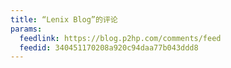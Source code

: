 ```yaml
---
title: “Lenix Blog”的评论
params:
  feedlink: https://blog.p2hp.com/comments/feed
  feedid: 340451170208a920c94daa77b043ddd8
---
```

